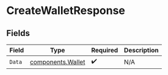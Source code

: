 # CreateWalletResponse


## Fields

| Field                                                  | Type                                                   | Required                                               | Description                                            |
| ------------------------------------------------------ | ------------------------------------------------------ | ------------------------------------------------------ | ------------------------------------------------------ |
| `Data`                                                 | [components.Wallet](../../models/components/wallet.md) | :heavy_check_mark:                                     | N/A                                                    |